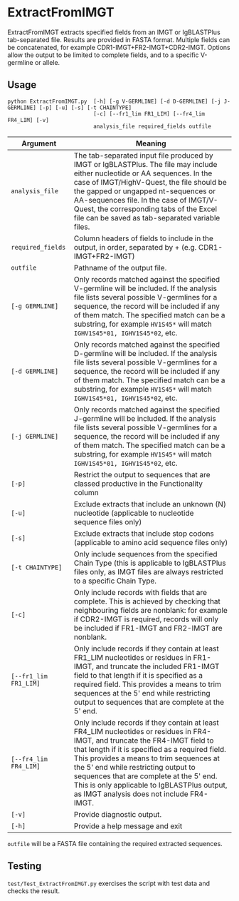 # ExtractFromIMGT #

ExtractFromIMGT extracts specified fields from an IMGT or IgBLASTPlus tab-separated file. Results are provided in FASTA format. Multiple fields can be concatenated, for example CDR1-IMGT+FR2-IMGT+CDR2-IMGT. Options allow the output to be limited to complete fields, and to a specific V-germline or allele.

## Usage ##

	python ExtractFromIMGT.py  [-h] [-g V-GERMLINE] [-d D-GERMLINE] [-j J-GERMLINE] [-p] [-u] [-s] [-t CHAINTYPE] 
	                           [-c] [--fr1_lim FR1_LIM] [--fr4_lim FR4_LIM] [-v] 
                               analysis_file required_fields outfile

Argument|Meaning
---------|-------
`analysis_file`|The tab-separated input file produced by IMGT or IgBLASTPlus. The file may include either nucleotide or AA sequences. In the case of IMGT/HighV-Quest, the file should be the gapped or ungapped nt-sequences or AA-sequences file. In the case of IMGT/V-Quest, the corresponding tabs of the Excel file can be saved as tab-separated variable files.
`required_fields`|Column headers of fields to include in the output, in order, separated by + (e.g. CDR1-IMGT+FR2-IMGT)
`outfile`|Pathname of the output file.
`[-g GERMLINE]`|Only records matched against the specified V-germline will be included. If the analysis file lists several possible V-germlines for a sequence, the record will be included if any of them match. The specified match can be a substring, for example `HV1S45*` will match `IGHV1S45*01, IGHV1S45*02`, etc.
`[-d GERMLINE]`|Only records matched against the specified D-germline will be included. If the analysis file lists several possible V-germlines for a sequence, the record will be included if any of them match. The specified match can be a substring, for example `HV1S45*` will match `IGHV1S45*01, IGHV1S45*02`, etc.
`[-j GERMLINE]`|Only records matched against the specified J-germline will be included. If the analysis file lists several possible V-germlines for a sequence, the record will be included if any of them match. The specified match can be a substring, for example `HV1S45*` will match `IGHV1S45*01, IGHV1S45*02`, etc.
`[-p]`|Restrict the output to sequences that are classed productive in the Functionality column
`[-u]`|Exclude extracts that include an unknown (N) nucleotide (applicable to nucleotide sequence files only)
`[-s]`|Exclude extracts that include stop codons (applicable to amino acid sequence files only)
`[-t CHAINTYPE]`|Only include sequences from the specified Chain Type (this is applicable to IgBLASTPlus files only, as IMGT files are always restricted to a specific Chain Type.
`[-c]`|Only include records with fields that are complete. This is achieved by checking that neighbouring fields are nonblank: for example if CDR2-IMGT is required, records will only be included if FR1-IMGT and FR2-IMGT are nonblank.
`[--fr1_lim FR1_LIM]`|Only include records if they contain at least FR1_LIM nucleotides or residues in FR1-IMGT, and truncate the included FR1-IMGT field to that length if it is specified as a required field. This provides a means to trim sequences at the 5' end while restricting output to sequences that are complete at the 5' end.
`[--fr4_lim FR4_LIM]`|Only include records if they contain at least FR4_LIM nucleotides or residues in FR4-IMGT, and truncate the FR4-IMGT field to that length if it is specified as a required field. This provides a means to trim sequences at the 5' end while restricting output to sequences that are complete at the 5' end. This is only applicable to IgBLASTPlus output, as IMGT analysis does not include FR4-IMGT.
`[-v]`|Provide diagnostic output.
`[-h]`|Provide a help message and exit

`outfile` will be a FASTA file containing the required extracted sequences.

## Testing ##

`test/Test_ExtractFromIMGT.py` exercises the script with test data and checks the result.